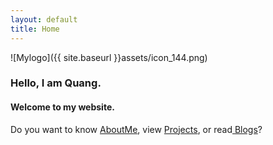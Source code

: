 ```yaml
---
layout: default
title: Home
---
```

![Mylogo]({{ site.baseurl }}assets/icon_144.png)
### Hello, I am Quang.
#### Welcome to my website.
Do you want to know [AboutMe](http://emo-pass.com/about/), view [Projects](http://emo-pass.com/projects/), or read[ Blogs](http://emo-pass.com/blogs/)?
